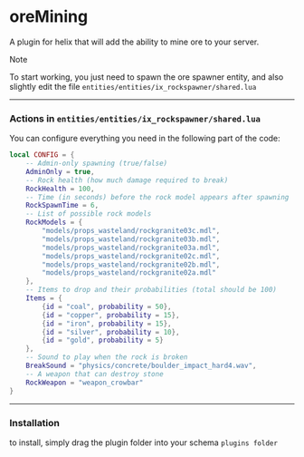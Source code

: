 # oreMining
A plugin for helix that will add the ability to mine ore to your server.
> [!NOTE]
> To start working, you just need to spawn the ore spawner entity, and also slightly edit the file `entities/entities/ix_rockspawner/shared.lua`
---------------------
### Actions in `entities/entities/ix_rockspawner/shared.lua`
You can configure everything you need in the following part of the code:
```lua
local CONFIG = {
    -- Admin-only spawning (true/false)
    AdminOnly = true,
    -- Rock health (how much damage required to break)
    RockHealth = 100,
    -- Time (in seconds) before the rock model appears after spawning
    RockSpawnTime = 6,
    -- List of possible rock models
    RockModels = {
        "models/props_wasteland/rockgranite03c.mdl",
        "models/props_wasteland/rockgranite03b.mdl",
        "models/props_wasteland/rockgranite03a.mdl",
        "models/props_wasteland/rockgranite02c.mdl",
        "models/props_wasteland/rockgranite02b.mdl",
        "models/props_wasteland/rockgranite02a.mdl"
    },
    -- Items to drop and their probabilities (total should be 100)
    Items = {
        {id = "coal", probability = 50},
        {id = "copper", probability = 15},
        {id = "iron", probability = 15},
        {id = "silver", probability = 10},
        {id = "gold", probability = 5}
    },
    -- Sound to play when the rock is broken
    BreakSound = "physics/concrete/boulder_impact_hard4.wav",
    -- A weapon that can destroy stone
    RockWeapon = "weapon_crowbar"
}
```
---------------------
### Installation
to install, simply drag the plugin folder into your schema `plugins folder`
